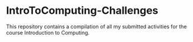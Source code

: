 # IntroToComputing-Challenges
This repository contains a compilation of all my submitted activities for the course Introduction to Computing.
